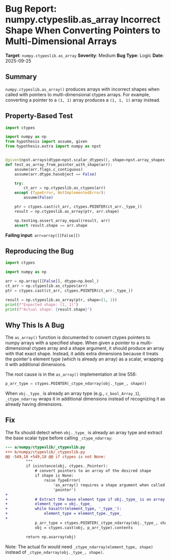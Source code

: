 # Bug Report: numpy.ctypeslib.as_array Incorrect Shape When Converting Pointers to Multi-Dimensional Arrays

**Target**: `numpy.ctypeslib.as_array`
**Severity**: Medium
**Bug Type**: Logic
**Date**: 2025-09-25

## Summary

`numpy.ctypeslib.as_array()` produces arrays with incorrect shapes when called with pointers to multi-dimensional ctypes arrays. For example, converting a pointer to a `(1, 1)` array produces a `(1, 1, 1)` array instead.

## Property-Based Test

```python
import ctypes

import numpy as np
from hypothesis import assume, given
from hypothesis.extra import numpy as npst


@given(npst.arrays(dtype=npst.scalar_dtypes(), shape=npst.array_shapes(min_dims=1, max_dims=3)))
def test_as_array_from_pointer_with_shape(arr):
    assume(arr.flags.c_contiguous)
    assume(arr.dtype.hasobject == False)

    try:
        ct_arr = np.ctypeslib.as_ctypes(arr)
    except (TypeError, NotImplementedError):
        assume(False)

    ptr = ctypes.cast(ct_arr, ctypes.POINTER(ct_arr._type_))
    result = np.ctypeslib.as_array(ptr, arr.shape)

    np.testing.assert_array_equal(result, arr)
    assert result.shape == arr.shape
```

**Failing input**: `arr=array([[False]])`

## Reproducing the Bug

```python
import ctypes

import numpy as np

arr = np.array([[False]], dtype=np.bool_)
ct_arr = np.ctypeslib.as_ctypes(arr)
ptr = ctypes.cast(ct_arr, ctypes.POINTER(ct_arr._type_))

result = np.ctypeslib.as_array(ptr, shape=(1, 1))
print(f"Expected shape: (1, 1)")
print(f"Actual shape: {result.shape}")
```

## Why This Is A Bug

The `as_array()` function is documented to convert ctypes pointers to numpy arrays with a specified shape. When given a pointer to a multi-dimensional ctypes array and a shape argument, it should produce an array with that exact shape. Instead, it adds extra dimensions because it treats the pointer's element type (which is already an array) as a scalar, wrapping it with additional dimensions.

The root cause is in the `as_array()` implementation at line 556:
```python
p_arr_type = ctypes.POINTER(_ctype_ndarray(obj._type_, shape))
```

When `obj._type_` is already an array type (e.g., `c_bool_Array_1`), `_ctype_ndarray` wraps it in additional dimensions instead of recognizing it as already having dimensions.

## Fix

The fix should detect when `obj._type_` is already an array type and extract the base scalar type before calling `_ctype_ndarray`:

```diff
--- a/numpy/ctypeslib/_ctypeslib.py
+++ b/numpy/ctypeslib/_ctypeslib.py
@@ -549,10 +549,18 @@ if ctypes is not None:
         """
         if isinstance(obj, ctypes._Pointer):
             # convert pointers to an array of the desired shape
             if shape is None:
                 raise TypeError(
                     'as_array() requires a shape argument when called on a '
                     'pointer')
+
+            # Extract the base element type if obj._type_ is an array
+            element_type = obj._type_
+            while hasattr(element_type, '_type_'):
+                element_type = element_type._type_
+
             p_arr_type = ctypes.POINTER(_ctype_ndarray(obj._type_, shape))
             obj = ctypes.cast(obj, p_arr_type).contents

         return np.asarray(obj)
```

Note: The actual fix would need `_ctype_ndarray(element_type, shape)` instead of `_ctype_ndarray(obj._type_, shape)`.